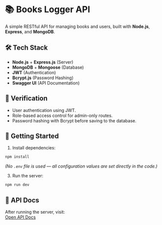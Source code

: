 # 📚 Books Logger API

A simple RESTful API for managing books and users, built with **Node.js**, **Express**, and **MongoDB**.

## 🛠 Tech Stack
- **Node.js** + **Express.js** (Server)
- **MongoDB** + **Mongoose** (Database)
- **JWT** (Authentication)
- **Bcrypt.js** (Password Hashing)
- **Swagger UI** (API Documentation)

## 🔐 Verification
- User authentication using JWT.
- Role-based access control for admin-only routes.
- Password hashing with Bcrypt before saving to the database.

## 🚀 Getting Started
1. Install dependencies:
```bash
npm install
```
*(No `.env` file is used — all configuration values are set directly in the code.)*

3. Run the server:
```bash
npm run dev 
```

## 📖 API Docs
After running the server, visit:  
[Open API Docs](http://localhost:5000/api-docs)

